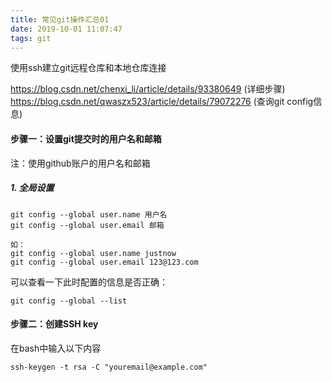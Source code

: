 ```yaml
---
title: 常见git操作汇总01
date: 2019-10-01 11:07:47
tags: git
---
```


使用ssh建立git远程仓库和本地仓库连接
<!---more-->
https://blog.csdn.net/chenxi_li/article/details/93380649 (详细步骤)
https://blog.csdn.net/qwaszx523/article/details/79072276 (查询git config信息)
#### 步骤一：设置git提交时的用户名和邮箱

注：使用github账户的用户名和邮箱
##### 1. 全局设置
```shell
git config --global user.name 用户名
git config --global user.email 邮箱

如：
git config --global user.name justnow
git config --global user.email 123@123.com
``` 
可以查看一下此时配置的信息是否正确：

```shell
git config --global --list
```

#### 步骤二：创建SSH key

在bash中输入以下内容
```shell
ssh-keygen -t rsa -C "youremail@example.com"
```

